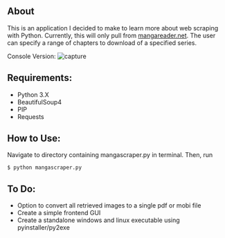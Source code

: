 ## About
This is an application I decided to make to learn more about web scraping with Python. Currently, this
will only pull from [mangareader.net](https://www.mangareader.net/). The user can specify a range of chapters to download of a specified series.


Console Version:
![capture](https://user-images.githubusercontent.com/15623775/38115692-edb989f0-337a-11e8-8157-48410de12488.PNG)


## Requirements:
* Python 3.X
* BeautifulSoup4
* PIP
* Requests

## How to Use:
Navigate to directory containing mangascraper.py in terminal. Then, run
```
$ python mangascraper.py
```


## To Do:
* Option to convert all retrieved images to a single pdf or mobi file
* Create a simple frontend GUI
* Create a standalone windows and linux executable using pyinstaller/py2exe
